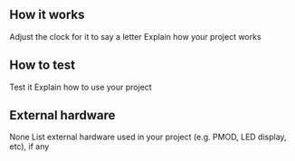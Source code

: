 <!---

This file is used to generate your project datasheet. Please fill in the information below and delete any unused
sections.

You can also include images in this folder and reference them in the markdown. Each image must be less than
512 kb in size, and the combined size of all images must be less than 1 MB.
-->

## How it works

Adjust the clock for it to say a letter
Explain how your project works

## How to test

Test it
Explain how to use your project

## External hardware
None
List external hardware used in your project (e.g. PMOD, LED display, etc), if any
